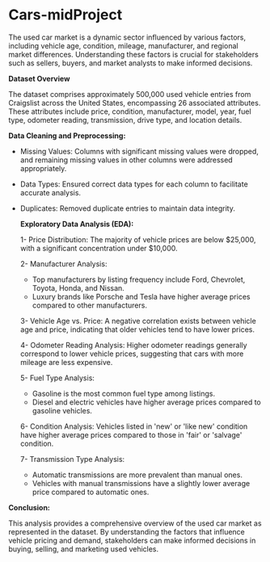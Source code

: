 # Cars-midProject
The used car market is a dynamic sector influenced by various factors, including vehicle age, condition, mileage, manufacturer, and regional market differences. Understanding these factors is crucial for stakeholders such as sellers, buyers, and market analysts to make informed decisions. 

**Dataset Overview**

The dataset comprises approximately 500,000 used vehicle entries from Craigslist across the United States, encompassing 26 associated attributes. These attributes include price, condition, manufacturer, model, year, fuel type, odometer reading, transmission, drive type, and location details. 

**Data Cleaning and Preprocessing:**
  * Missing Values: Columns with significant missing values were dropped, and remaining missing values in other columns were addressed 
    appropriately.
  
  * Data Types: Ensured correct data types for each column to facilitate accurate analysis.
  
  * Duplicates: Removed duplicate entries to maintain data integrity.

    **Exploratory Data Analysis (EDA):**

    1- Price Distribution: The majority of vehicle prices are below $25,000, with a significant concentration under $10,000.

    2- Manufacturer Analysis:
      * Top manufacturers by listing frequency include Ford, Chevrolet, Toyota, Honda, and Nissan.
      * Luxury brands like Porsche and Tesla have higher average prices compared to other manufacturers.
         
    3- Vehicle Age vs. Price: A negative correlation exists between vehicle age and price, indicating that older vehicles tend to have lower prices.

    4- Odometer Reading Analysis: Higher odometer readings generally correspond to lower vehicle prices, suggesting that cars with more mileage are 
         less expensive.

    5- Fuel Type Analysis:
     * Gasoline is the most common fuel type among listings.
     * Diesel and electric vehicles have higher average prices compared to gasoline vehicles.

    6- Condition Analysis: Vehicles listed in 'new' or 'like new' condition have higher average prices compared to those in 'fair' or 'salvage' 
           condition.
    
    7- Transmission Type Analysis:
       * Automatic transmissions are more prevalent than manual ones.
       * Vehicles with manual transmissions have a slightly lower average price compared to automatic ones.
       

**Conclusion:**

This analysis provides a comprehensive overview of the used car market as represented in the dataset. By understanding the factors that influence vehicle pricing and demand, stakeholders can make informed decisions in buying, selling, and marketing used vehicles.
